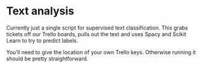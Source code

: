 # Text analysis
Currently just a single script for supervised text classification. This grabs tickets off our Trello boards, pulls out the text and uses Spacy and Scikit Learn to try to predict labels. 

You'll need to give the location of your own Trello keys. Otherwise running it should be pretty straightforward.
